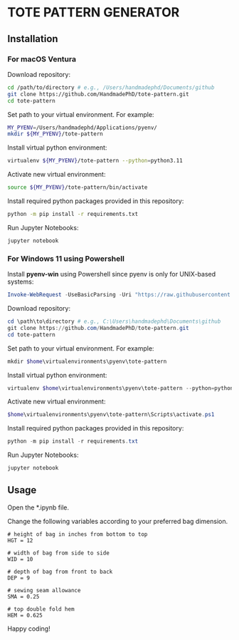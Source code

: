 # TOTE PATTERN GENERATOR

## Installation

### For macOS Ventura

Download repository:

```bash
cd /path/to/directory # e.g., /Users/handmadephd/Documents/github
git clone https://github.com/HandmadePhD/tote-pattern.git
cd tote-pattern
```

Set path to your virtual environment. For example:

```bash
MY_PYENV=/Users/handmadephd/Applications/pyenv/
mkdir ${MY_PYENV}/tote-pattern
```

Install virtual python environment:

```bash
virtualenv ${MY_PYENV}/tote-pattern --python=python3.11
```

Activate new virtual environment:

```bash
source ${MY_PYENV}/tote-pattern/bin/activate
```

Install required python packages provided in this repository:

```bash
python -m pip install -r requirements.txt
```

Run Jupyter Notebooks:

```
jupyter notebook
```

### For Windows 11 using Powershell

Install **pyenv-win** using Powershell since pyenv is only for UNIX-based systems:

```powershell
Invoke-WebRequest -UseBasicParsing -Uri "https://raw.githubusercontent.com/pyenv-win/pyenv-win/master/pyenv-win/install-pyenv-win.ps1" -OutFile "./install-pyenv-win.ps1"; &"./install-pyenv-win.ps1"
```

Download repository:

```powershell
cd \path\to\directory # e.g., C:\Users\handmadephd\Documents\github
git clone https://github.com/HandmadePhD/tote-pattern.git
cd tote-pattern
```

Set path to your virtual environment. For example:

```powershell
mkdir $home\virtualenvironments\pyenv\tote-pattern
```

Install virtual python environment:

```powershell
virtualenv $home\virtualenvironments\pyenv\tote-pattern --python=python3.11
```

Activate new virtual environment:

```powershell
$home\virtualenvironments\pyenv\tote-pattern\Scripts\activate.ps1
```

Install required python packages provided in this repository:

```powershell
python -m pip install -r requirements.txt
```

Run Jupyter Notebooks:

```powershell
jupyter notebook
```

## Usage
Open the *.ipynb file.

Change the following variables according to your preferred bag dimension.

```
# height of bag in inches from bottom to top
HGT = 12

# width of bag from side to side
WID = 10

# depth of bag from front to back
DEP = 9

# sewing seam allowance
SMA = 0.25

# top double fold hem
HEM = 0.625
```

Happy coding!